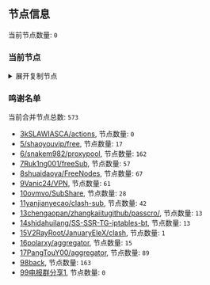 
## 节点信息
当前节点数量: `0`
### 当前节点
<details>
  <summary>展开复制节点</summary>

    

</details>

### 鸣谢名单
当前合并节点总数: `573`
- [3kSLAWIASCA/actions](https://github.com/kSLAWIASCA/actions), 节点数量: `0`
- [5/shaoyouvip/free](https://github.com/shaoyouvip/free), 节点数量: `17`
- [6/snakem982/proxypool](https://github.com/snakem982/proxypool), 节点数量: `162`
- [7Ruk1ng001/freeSub](https://github.com/Ruk1ng001/freeSub), 节点数量: `57`
- [8shuaidaoya/FreeNodes](https://github.com/shuaidaoya/FreeNodes), 节点数量: `67`
- [9Vanic24/VPN](https://github.com/Vanic24/VPN), 节点数量: `61`
- [10ovmvo/SubShare](https://github.com/ovmvo/SubShare), 节点数量: `28`
- [11yanjianyecao/clash-sub](https://github.com/yanjianyecao/clash-sub), 节点数量: `42`
- [13chengaopan/zhangkaiitugithub/passcro/](https://github.com/zhangkaiitugithub/passcro/), 节点数量: `13`
- [14shidahuilang/SS-SSR-TG-iptables-bt](https://github.com/shidahuilang/SS-SSR-TG-iptables-bt), 节点数量: `13`
- [15V2RayRoot/JanuaryEleX/clash](https://github.com/JanuaryEleX/clash), 节点数量: `1`
- [16polarxy/aggregator](https://github.com/polarxy/aggregator), 节点数量: `15`
- [17PangTouY00/aggregator](https://github.com/xnic888/aggregator), 节点数量: `89`
- [98back](https://github.com/firefoxmmx2/v2rayshare_subcription), 节点数量: `163`
- [99电报群分享1](https://github.com/cdddbc/getAirport), 节点数量: `0`


